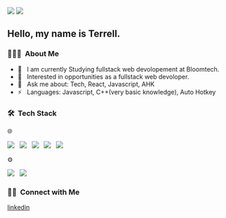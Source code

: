 
<img src="https://media.istockphoto.com/id/1133769470/vector/javascript-concept-banner-header.jpg?s=170667a&w=0&k=20&c=GnKoYotlaI01K45BrUOrQtek4AKmJyGlbzXe2p_ZitE="/>


<img src="https://komarev.com/ghpvc/?username=Terrellb19&color=orange&style=plastic"/>
<h2> Hello, my name is Terrell. </h2>

<h3> 👨🏻‍💻 &nbsp;About Me </h3>

- 🤔 &nbsp; I am currently Studying fullstack web devolopement at Bloomtech.
- 💼 &nbsp; Interested in opportunities as a fullstack web devoloper.
- 💬 &nbsp; Ask me about: Tech, React, Javascript, AHK
- ⚡ &nbsp; Languages: Javascript, C++(very basic knowledge), Auto Hotkey

<h3> 🛠 &nbsp;Tech Stack</h3>
🌐 &nbsp;

<img src="https://img.shields.io/badge/-HTML5-333333?style=flat&logo=HTML5" /> &nbsp;
<img src="https://img.shields.io/badge/-CSS-333333?style=flat&logo=CSS3&logoColor=1572B6" /> &nbsp;
<img src="https://img.shields.io/badge/-JavaScript-333333?style=flat&logo=javascript" /> &nbsp;
<img src="https://img.shields.io/badge/-Node.js-333333?style=flat&logo=node.js" /> &nbsp;
<img src="https://img.shields.io/badge/-React-333333?style=flat&logo=react" /> &nbsp;

⚙️ &nbsp;

<img src="https://img.shields.io/badge/-Git-333333?style=flat&logo=git" /> &nbsp;
<img src="https://img.shields.io/badge/-GitHub-333333?style=flat&logo=github" /> &nbsp;
  
<h3> 🤝🏻 &nbsp;Connect with Me </h3>
<a href="https://www.linkedin.com/in/terrell-booker/">linkedin</a>











